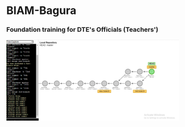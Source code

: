 # BIAM-Bagura 
### Foundation training for DTE's Officials (Teachers')
<img src="./git-web.png" width="90%">
